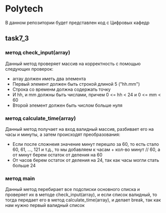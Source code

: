 # Polytech
В данном репозитории будет представлен код с Цифровых кафедр

## task7_3

### метод check_input(array)
Данный метод проверяет массив на корректность с помощью следующих проверок:
- array должен иметь два элемента
- Первый элемент должен быть строкой длиной 5 ("hh.mm")
- Строка со временм должна содержать точку
- И hh, и mm должны быть числами, причем 0 <= hh < 24 и 0 <= mm < 60
- Второй элемент должен быть числом больше нуля

### метод calculate_time(array)
Данный метод получает на вход валидный массив, разбивает его на часы и минуты, а затем происходят преобразования:
- Если после сложнеия значение минут перешло за 60, то есть стало 60, 61, ..., 121  и т.д., то мы добавляем к часам + кол-во минут // 60, а от минут берем остаток от деления на 60
- От часов берем остаток от деления на 24, так как часы могли стать больше 24

### метод main
Данный метод перебирает все подсписки основного списка и проверяет их в методе check_input(array), и если список валидный, то тогда передает его в метод calculate_time(array), и делает break, так как нам нужно первый валидный список


